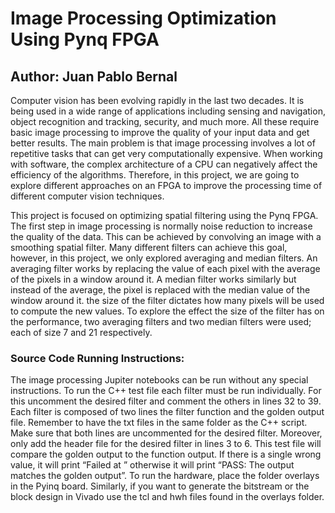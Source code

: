 # Image Processing Optimization Using Pynq FPGA
## Author: Juan Pablo Bernal

Computer vision has been evolving rapidly in the last two decades. It is being used in a wide range of applications including sensing and navigation, object recognition and tracking, security, and much more. All these require basic image processing to improve the quality of your input data and get better results. The main problem is that image processing involves a lot of repetitive tasks that can get very computationally expensive. When working with software, the complex architecture of a CPU can negatively affect the efficiency of the algorithms. Therefore, in this project, we are going to explore different approaches on an FPGA to improve the processing time of different computer vision techniques.

This project is focused on optimizing spatial filtering using the Pynq FPGA. The first step in image processing is normally noise reduction to increase the quality of the data. This can be achieved by convolving an image with a smoothing spatial filter. Many different filters can achieve this goal, however, in this project, we only explored averaging and median filters. An averaging filter works by replacing the value of each pixel with the average of the pixels in a window around it. A median filter works similarly but instead of the average, the pixel is replaced with the median value of the window around it. the size of the filter dictates how many pixels will be used to compute the new values. To explore the effect the size of the filter has on the performance, two averaging filters and two median filters were used; each of size 7 and 21 respectively.

### Source Code Running Instructions:
The image processing Jupiter notebooks can be run without any special instructions. To run the C++ test file each filter must be run individually. For this uncomment the desired filter and comment the others in lines 32 to 39. Each filter is composed of two lines the filter function and the golden output file. Remember to have the txt files in the same folder as the C++ script. Make sure that both lines are uncommented for the desired filter. Moreover, only add the header file for the desired filter in lines 3 to 6. This test file will compare the golden output to the function output. If there is a single wrong value, it will print “Failed at <index of the first wrong value>” otherwise it will print “PASS: The output matches the golden output”.  To run the hardware, place the folder overlays in the Pyinq board. Similarly, if you want to generate the bitstream or the block design in Vivado use the tcl and hwh files found in the overlays folder. 
